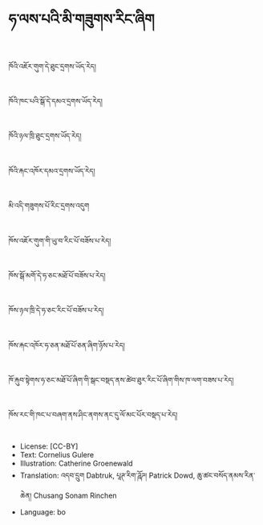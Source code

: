 # ཧ་ལས་པའི་མི་གཟུགས་རིང་ཞིག

##
ཁོའི་འཇོར་གུག་དེ་ཐུང་དྲགས་ཡོད་རེད།

##
ཁོའི་ཁང་པའི་སྒོ་དེ་དམའ་དྲགས་ཡོད་རེད།

##
ཁོའི་ཉལ་ཁྲི་ཐུང་དྲགས་ཡོད་རེད།

##
ཁོའི་རྐང་འཁོར་དམའ་དྲགས་ཡོད་རེད།

##
མི་འདི་གཟུགས་པོ་རིང་དྲགས་འདུག

##
ཁོས་འཇོར་གུག་གི་ཡུ་བ་རིང་པོ་བཟོས་པ་རེད།

##
ཁོས་སྒོ་མགོ་དེ་ཧ་ཅང་མཐོ་པོ་བཟོས་པ་རེད།

##
ཁོས་ཉལ་ཁྲི་དེ་ཧ་ཅང་རིང་པོ་བཟོས་པ་རེད།

##
ཁོས་རྐང་འཁོར་ཧ་ཅན་མཐོ་པོ་ཅན་ཞིག་ཉོས་པ་རེད།

##
ཁོ་རྐུབ་སྟེགས་ཧ་ཅང་མཐོ་པོ་ཞིག་གི་སྒང་བསྡད་ནས་ཚེབ་ཐུར་རིང་པོ་ཞིག་གིས་ཁ་ལག་བཟས་པ་རེད།

##
ཁོས་རང་གི་ཁང་པ་བཞག་ནས་ཤིང་ནགས་ནང་དུ་ལོ་མང་པོར་བསྡད་པ་རེད།

##
* License: [CC-BY]
* Text: Cornelius Gulere
* Illustration: Catherine Groenewald
* Translation: འདབ་དྲུག Dabtruk, པཱཊ་རིག་ཌཱོཌ། Patrick Dowd, ཆུ་ཚང་བསོད་ནམས་རིན་ཆེན། Chusang Sonam Rinchen
* Language: bo
